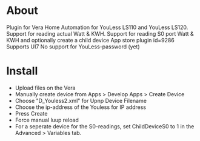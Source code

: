 # About
Plugin for Vera Home Automation for YouLess LS110 and YouLess LS120. 
Support for reading actual Watt & KWH.
Support for reading S0 port Watt & KWH and optionally create a child device
App store plugin id=9286
Supports UI7
No support for YouLess-password (yet)

# Install
- Upload files on the Vera
- Manually create device from Apps > Develop Apps > Create Device
- Choose "D_Youless2.xml" for Upnp Device Filename
- Choose the ip-address of the Youless for IP address
- Press Create
- Force manual luup reload
- For a seperate device for the S0-readings, set ChildDeviceS0 to 1 in the Advanced > Variables tab.
